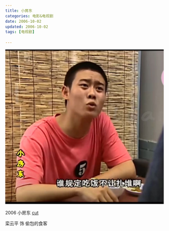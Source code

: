 ```yaml
---
title: 小房东
categories: 电影&电视剧
date: 2006-10-02
updated: 2006-10-02
tags: [电视剧]

---
```


![](https://raw.githubusercontent.com/rhenginium/image/main/qq_pic_merged_1616694592570.jpg)

2006 小房东 [cut](https://m.weibo.cn/6254205372/4618568090781773)

栾云平 饰 偷包的食客